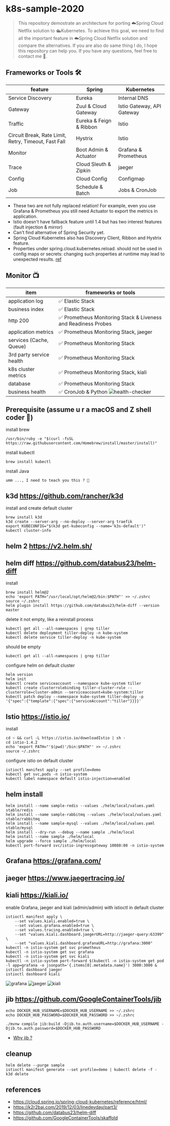 # k8s-sample-2020
> This repository demostrate an architecture for porting ☁️Spring Cloud Netflix solution to 🛳Kubernetes. To achieve this goal, we need to find all the important feature in ☁️Spring Cloud Netflix solution and compare the alternatives. If you are also do same thing I do, I hope this repository can help you. If you have any questions, feel free to contact me 🙂.

## Frameworks or Tools 🛠
|feature|Spring|Kubernetes|
|---|---|---|
|Service Discovery|Eureka|Internal DNS|
|Gateway|Zuul & Cloud Gateway|Istio Gateway, API Gateway|
|Traffic|Eureka & Feign & Ribbon|Istio|
|Circuit Break, Rate Limit, Retry, Timeout, Fast Fall|Hystrix|Istio|
|Monitor|Boot Admin & Actuator|Grafana & Prometheus|
|Trace|Cloud Sleuth & Zipkin|jaeger|
|Config|Cloud Config|Configmap|
|Job|Schedule & Batch|Jobs & CronJob|
* These two are not fully replaced relation! For example, even you use Grafana & Prometheus you still need Actuator to export the metrics in application.
* Istio doesn't have fallback feature until 1.4 but has two interest features (fault injection & mirror)
* Can't find alternative of Spring Security yet.
* Spring Cloud Kubernetes also has Discovery Client, Ribbon and Hystrix feature.
* Properties under spring.cloud.kubernetes.reload. should not be used in config maps or secrets: changing such properties at runtime may lead to unexpected results. [ref](https://cloud.spring.io/spring-cloud-static/spring-cloud-kubernetes/1.0.0.M2/multi/multi__propertysource_reload.html)

## Monitor 📺
|item|frameworks or tools|
|---|---|
|application log|✅ Elastic Stack|
|business index|✅ Elastic Stack|
|http 200|✅ Prometheus Monitoring Stack & Liveness and Readiness Probes|
|application metrics|✅ Prometheus Monitoring Stack, jaeger|
|services (Cache, Queue)|✅ Prometheus Monitoring Stack|
|3rd party service health|✅ Prometheus Monitoring Stack|
|k8s cluster metrics|✅ Prometheus Monitoring Stack, kiali|
|database|✅ Prometheus Monitoring Stack|
|business health|✅ CronJob & Python ![health-checker](https://github.com/Jian-Min-Huang/health-checker)|

## Prerequisite (assume u r a macOS and Z shell coder 👻)
install brew
```
/usr/bin/ruby -e "$(curl -fsSL https://raw.githubusercontent.com/Homebrew/install/master/install)"
```
install kubectl
```
brew install kubectl
```
install Java
```
umm ..., I need to teach you this ? 🤣
```

## k3d https://github.com/rancher/k3d
install and create default cluster
```
brew install k3d
k3d create --server-arg --no-deploy --server-arg traefik
export KUBECONFIG="$(k3d get-kubeconfig --name='k3s-default')"
kubectl cluster-info
```

## helm 2 https://v2.helm.sh/
## helm diff https://github.com/databus23/helm-diff
install
```
brew install helm@2
echo 'export PATH="/usr/local/opt/helm@2/bin:$PATH"' >> ~/.zshrc
source ~/.zshrc
helm plugin install https://github.com/databus23/helm-diff --version master
```
delete it not empty, like a reinstall process
```
kubectl get all --all-namespaces | grep tiller
kubectl delete deployment tiller-deploy -n kube-system
kubectl delete service tiller-deploy -n kube-system
```
should be empty
```
kubectl get all --all-namespaces | grep tiller
```
configure helm on default cluster
```
helm version
helm init
kubectl create serviceaccount --namespace kube-system tiller
kubectl create clusterrolebinding tiller-cluster-rule --clusterrole=cluster-admin --serviceaccount=kube-system:tiller
kubectl patch deploy --namespace kube-system tiller-deploy -p '{"spec":{"template":{"spec":{"serviceAccount":"tiller"}}}}'
```

## Istio https://istio.io/
install
```
cd ~ && curl -L https://istio.io/downloadIstio | sh -
cd istio-1.4.2
echo 'export PATH="'$(pwd)'/bin:$PATH"' >> ~/.zshrc
source ~/.zshrc
```
configure istio on default cluster
```
istioctl manifest apply --set profile=demo
kubectl get svc,pods -n istio-system
kubectl label namespace default istio-injection=enabled
```

## helm install
```
helm install --name sample-redis --values ./helm/local/values.yaml stable/redis
helm install --name sample-rabbitmq --values ./helm/local/values.yaml stable/rabbitmq
helm install --name sample-mysql --values ./helm/local/values.yaml stable/mysql
helm install --dry-run --debug --name sample ./helm/local
helm install --name sample ./helm/local
helm upgrade --force sample ./helm/local
kubectl port-forward svc/istio-ingressgateway 10080:80 -n istio-system
```

## Grafana https://grafana.com/
## jaeger https://www.jaegertracing.io/
## kiali https://kiali.io/
enable Grafana, jaeger and kiali (admin/admin) with istioctl in default cluster
```
istioctl manifest apply \
    --set values.kiali.enabled=true \
    --set values.grafana.enabled=true \
    --set values.tracing.enabled=true \
    --set "values.kiali.dashboard.jaegerURL=http://jaeger-query:63399" \
    --set "values.kiali.dashboard.grafanaURL=http://grafana:3000"
kubectl -n istio-system get svc prometheus
kubectl -n istio-system get svc grafana
kubectl -n istio-system get svc kiali
kubectl -n istio-system port-forward $(kubectl -n istio-system get pod -l app=grafana -o jsonpath='{.items[0].metadata.name}') 3000:3000 &
istioctl dashboard jaeger
istioctl dashboard kiali
```
![grafana](https://github.com/Jian-Min-Huang/k8s-sample-2020/blob/master/doc/images/grafana.png?raw=true)
![jaeger](https://github.com/Jian-Min-Huang/k8s-sample-2020/blob/master/doc/images/jaeger.png?raw=true)
![kiali](https://github.com/Jian-Min-Huang/k8s-sample-2020/blob/master/doc/images/kiali.gif?raw=true)

## jib https://github.com/GoogleContainerTools/jib
```
echo DOCKER_HUB_USERNAME=$DOCKER_HUB_USERNAME >> ~/.zshrc
echo DOCKER_HUB_PASSWORD=$DOCKER_HUB_PASSWORD >> ~/.zshrc

./mvnw compile jib:build -Djib.to.auth.username=$DOCKER_HUB_USERNAME -Djib.to.auth.password=$DOCKER_HUB_PASSWORD
```
* [Why jib ?](https://github.com/Jian-Min-Huang/tech-note/issues/32)

## cleanup
```
helm delete --purge sample
istioctl manifest generate --set profile=demo | kubectl delete -f -
k3d delete
```

## references
* https://cloud.spring.io/spring-cloud-kubernetes/reference/html/
* https://k2r2bai.com/2019/12/03/linedevday/part3/
* https://github.com/databus23/helm-diff
* https://github.com/GoogleContainerTools/skaffold
